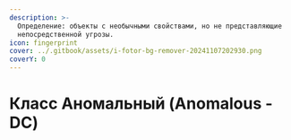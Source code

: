 ```yaml
---
description: >-
  Определение: объекты с необычными свойствами, но не представляющие
  непосредственной угрозы.
icon: fingerprint
cover: ../.gitbook/assets/i-fotor-bg-remover-20241107202930.png
coverY: 0
---
```


# Класс Аномальный (Anomalous - DC)

